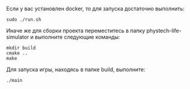 Если у вас установлен docker, то для запуска достаточно выполнить:
```
sudo ./run.sh
``` 
Иначе же для сборки проекта переместитесь в папку phystech-life-simulator и выполните следующие команды:
```
mkdir build
cmake ..
make
```
Для запуска игры, находясь в папке build, выполните:
```
./main
```


